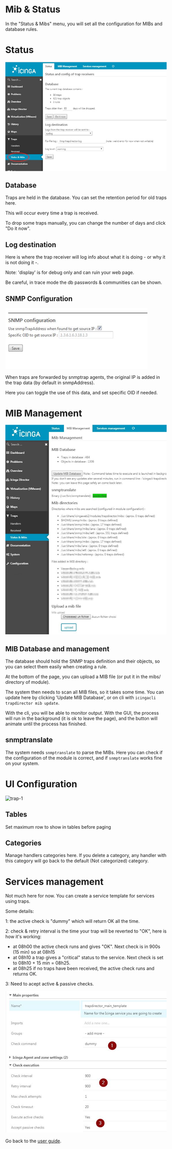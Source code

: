 Mib & Status
===============

In the "Status & Mibs" menu, you will set all the configuration for MIBs and database rules.

Status
===============

![trap-1](img/mib-status-1.jpg)

Database
---------------

Traps are held in the database. You can set the retention period for old traps here.

This will occur every time a trap is received.

To drop some traps manually, you can change the number of days and click "Do it now".


Log destination
---------------

Here is where the trap receiver will log info about what it is doing - or why it is not doing it -.

Note: 'display' is for debug only and can ruin your web page.

Be careful, in trace mode the db passwords & communities can be shown.

SNMP Configuration
------------------

![trap-1-1](img/mib-status-1-1.jpg)

When traps are forwarded by snmptrap agents, the original IP is added in the trap data (by default in snmpAddress).

Here you can toggle the use of this data, and set specific OID if needed.




MIB Management
===============

![trap-1](img/mib-status-3.jpg)

MIB Database and management
---------------

The database should hold the SNMP traps definition and their objects, so you can select them easily when creating a rule.

At the bottom of the page, you can upload a MIB file (or put it in the mibs/ directory of module).

The system then needs to scan all MIB files, so it takes some time. You can update here by clicking 'Update MIB Database', or on cli with `icingacli trapdirector mib update`. 

With the cli, you will be able to monitor output. With the GUI, the process will run in the background (it is ok to leave the page), and the button will animate until the process has finished.


snmptranslate
---------------

The system needs `snmptranslate` to parse the MIBs. Here you can check if the configuration of the module is correct, and if `snmptranslate` works fine on your system.


UI Configuration
================

![trap-1](UIConfig-1-1.jpg)

Tables
------

Set maximum row to show in tables before paging

Categories
----------

Manage handlers categories here.
If you delete a category, any handler with this category will go back to the default (Not categorized) category.


Services management
===============

Not much here for now. You can create a service template for services using traps.

Some details: 

1: the active check is "dummy" which will return OK all the time.

2: check & retry interval is the time your trap will be reverted to "OK", here is how it's working:

- at 08h00 the active check runs and gives "OK". Next check is in 900s (15 min) so at 08h15
- at 08h10 a trap gives a "critical" status to the service. Next check is set to 08h10 + 15 min = 08h25.
- at 08h25 if no traps have been received, the active check runs and returns OK.

3: Need to acept active & passive checks.

![trap-1](img/mib-status-10.jpg)


Go back to the [user guide](02-userguide.md).
